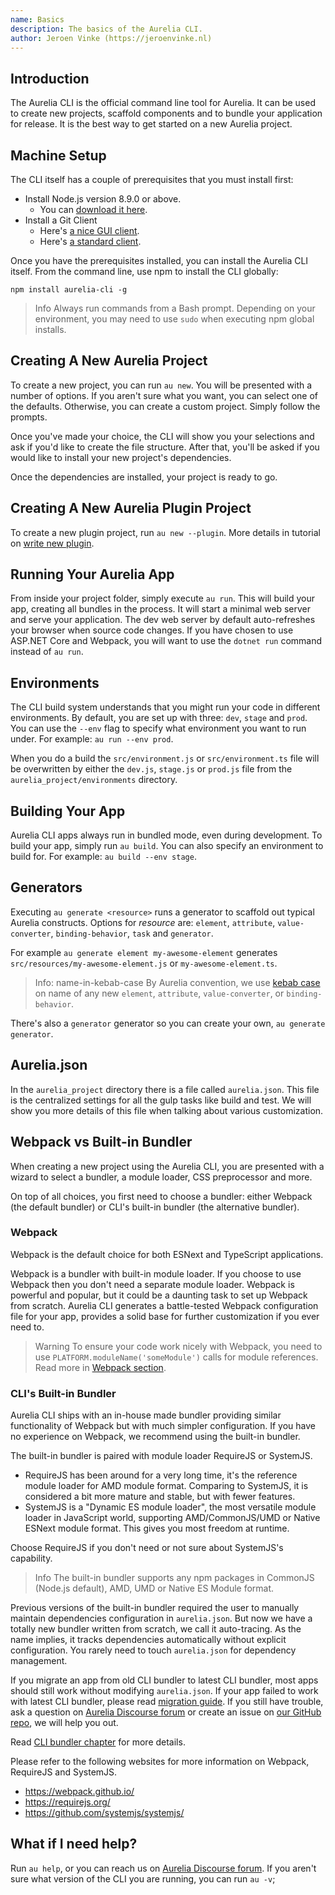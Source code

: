 ```yaml
---
name: Basics
description: The basics of the Aurelia CLI.
author: Jeroen Vinke (https://jeroenvinke.nl)
---
```


## Introduction

The Aurelia CLI is the official command line tool for Aurelia. It can be used to create new projects, scaffold components and to bundle your application for release. It is the best way to get started on a new Aurelia project.

## Machine Setup

The CLI itself has a couple of prerequisites that you must install first:

* Install Node.js version 8.9.0 or above.
    * You can [download it here](https://nodejs.org/en/).
* Install a Git Client
    * Here's [a nice GUI client](https://desktop.github.com).
    * Here's [a standard client](https://git-scm.com).

Once you have the prerequisites installed, you can install the Aurelia CLI itself. From the command line, use npm to install the CLI globally:

```
npm install aurelia-cli -g
```

> Info
> Always run commands from a Bash prompt. Depending on your environment, you may need to use `sudo` when executing npm global installs.


## Creating A New Aurelia Project

To create a new project, you can run `au new`. You will be presented with a number of options. If you aren't sure what you want, you can select one of the defaults. Otherwise, you can create a custom project. Simply follow the prompts.

Once you've made your choice, the CLI will show you your selections and ask if you'd like to create the file structure. After that, you'll be asked if you would like to install your new project's dependencies.

Once the dependencies are installed, your project is ready to go.

## Creating A New Aurelia Plugin Project

To create a new plugin project, run `au new --plugin`. More details in tutorial on [write new plugin](/docs/plugins/write-new-plugin).


## Running Your Aurelia App

From inside your project folder, simply execute `au run`. This will build your app, creating all bundles in the process. It will start a minimal web server and serve your application. The dev web server by default auto-refreshes your browser when source code changes. If you have chosen to use ASP.NET Core and Webpack, you will want to use the `dotnet run` command instead of `au run`.

## Environments

The CLI build system understands that you might run your code in different environments. By default, you are set up with three: `dev`, `stage` and `prod`. You can use the `--env` flag to specify what environment you want to run under. For example: `au run --env prod`.

When you do a build the `src/environment.js` or `src/environment.ts` file will be overwritten by either the `dev.js`, `stage.js` or `prod.js` file from the `aurelia_project/environments` directory.

## Building Your App

Aurelia CLI apps always run in bundled mode, even during development. To build your app, simply run `au build`. You can also specify an environment to build for. For example: `au build --env stage`.

## Generators

Executing `au generate <resource>` runs a generator to scaffold out typical Aurelia constructs. Options for *resource* are: `element`, `attribute`, `value-converter`, `binding-behavior`, `task` and `generator`.

For example `au generate element my-awesome-element` generates `src/resources/my-awesome-element.js` or `my-awesome-element.ts`.

> Info: name-in-kebab-case
> By Aurelia convention, we use [kebab case](https://en.wikipedia.org/wiki/Letter_case#Special_case_styles) on name of any new `element`, `attribute`, `value-converter`, or `binding-behavior`.

There's also a `generator` generator so you can create your own, `au generate generator`.

## Aurelia.json
In the `aurelia_project` directory there is a file called `aurelia.json`. This file is the centralized settings for all the gulp tasks like build and test. We will show you more details of this file when talking about various customization.

## Webpack vs Built-in Bundler

When creating a new project using the Aurelia CLI, you are presented with a wizard to select a bundler, a module loader, CSS preprocessor and more.

On top of all choices, you first need to choose a bundler: either Webpack (the default bundler) or CLI's built-in bundler (the alternative bundler).

### Webpack

Webpack is the default choice for both ESNext and TypeScript applications.

Webpack is a bundler with built-in module loader. If you choose to use Webpack then you don't need a separate module loader. Webpack is powerful and popular, but it could be a daunting task to set up Webpack from scratch. Aurelia CLI generates a battle-tested Webpack configuration file for your app, provides a solid base for further customization if you ever need to.

> Warning
> To ensure your code work nicely with Webpack, you need to use `PLATFORM.moduleName('someModule')` calls for module references. Read more in [Webpack section](/docs/cli/webpack).

### CLI's Built-in Bundler

Aurelia CLI ships with an in-house made bundler providing similar functionality of Webpack but with much simpler configuration. If you have no experience on Webpack, we recommend using the built-in bundler.

The built-in bundler is paired with module loader RequireJS or SystemJS.

* RequireJS has been around for a very long time, it's the reference module loader for AMD module format. Comparing to SystemJS, it is considered a bit more mature and stable, but with fewer features.
* SystemJS is a "Dynamic ES module loader", the most versatile module loader in JavaScript world, supporting AMD/CommonJS/UMD or Native ESNext module format. This gives you most freedom at runtime.

Choose RequireJS if you don't need or not sure about SystemJS's capability.

> Info
> The built-in bundler supports any npm packages in CommonJS (Node.js default), AMD, UMD or Native ES Module format.

Previous versions of the built-in bundler required the user to manually maintain dependencies configuration in `aurelia.json`. But now we have a totally new bundler written from scratch, we call it auto-tracing. As the name implies, it tracks dependencies automatically without explicit configuration. You rarely need to touch `aurelia.json` for dependency management.

If you migrate an app from old CLI bundler to latest CLI bundler, most apps should still work without modifying `aurelia.json`. If your app failed to work with latest CLI bundler, please read [migration guide](/docs/cli/migrating). If you still have trouble, ask a question on [Aurelia Discourse forum](https://discourse.aurelia.io/) or create an issue on [our GitHub repo](https://github.com/aurelia/cli/issues), we will help you out.

Read [CLI bundler chapter](/docs/cli/cli-bundler) for more details.

Please refer to the following websites for more information on Webpack, RequireJS and SystemJS.
- https://webpack.github.io/
- https://requirejs.org/
- https://github.com/systemjs/systemjs/

## What if I need help?

Run `au help`, or you can reach us on [Aurelia Discourse forum](https://discourse.aurelia.io/). If you aren't sure what version of the CLI you are running, you can run `au -v`;
